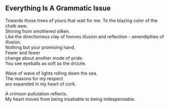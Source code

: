 Everything Is A Grammatic Issue
-------------------------------
Towards those trees of yours that wait for me. To the blazing color of the chalk awe.  
Shining from smothered silken.  
Like the directionless clay of hooves illusion and reflection - serendipities of illusion.  
Nothing but your promising hand.  
Fewer and fewer  
change about another mode of pride.  
You see eyeballs as soft as the drizzle.  
  
Wave of wave of lights rolling down the sea.  
The reasons for my respect  
are expanded in my heart of cork.  
  
A crimson pullulation reflects.  
My heart moves from being insatiable to being indespensable.  

